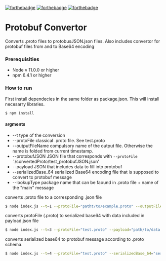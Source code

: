 
[![forthebadge](https://forthebadge.com/images/badges/fuck-it-ship-it.svg)](https://forthebadge.com)
[![forthebadge](https://forthebadge.com/images/badges/made-with-javascript.svg)](https://forthebadge.com)
[![forthebadge](https://forthebadge.com/images/badges/not-an-issue.svg)](https://forthebadge.com)


# Protobuf Convertor
Converts .proto files to protobusJSON.json files. Also includes convertor for protobuf files from and to Base64 encoding 

### Prerequisities

- Node v 11.0.0 or higher
- npm 6.4.1 or higher


### How to run
First install dependecies in the same folder as package.json. This will install necesarry libraries. 
```bash
$ npm install
```

#### argments
- --t                   type of the conversion
- --protoFile           classical .proto file. See test.proto
- --outputFileName      compulsory name of the output file. Otherwise the name is folded from current timestamp.
- --protobufJSON        JSON file that corresponds with `--protoFile` './convertedProto/test_protobufJSON.json'
- --payload             JSON that includes data to fill into protobuf
- --serializedBase_64   serialized Base64 encoding file that is supposed to convert to protobuf message
- --lookupType          package name that can be faound in .proto file + name of the "main" message



converts .proto file to a corresponding .json file
```bash
$ node index.js --t=1 --protoFile="patht/to/example.proto" --outputFileName="compulsoryName"
```

<!-- converts data-filled protobufJSON.json to serialized base64
```bash
$ node index.js --t=2 --protobufJSON="convertedProto/timestamp_compulsoryName_protobufJSON.json" --lookupType="test.Test"
``` -->

converts protoFile (.proto) to serialized base64 with data included in payload.json file
```bash
$ node index.js --t=3 --protoFile="test.proto" --payload="path/to/data.json" --lookupType="domain.backend.authtime_v1.proto.RequestTimestamp"
```

converts serialized base64 to protobuf message according to .proto schema.
```bash
$ node index.js --t=4 --protoFile="test.proto" --serializedBase_64="serializedBase_64/file.bin" --lookupType="domain.backend.authtime_v1.proto.RequestTimestamp"
```